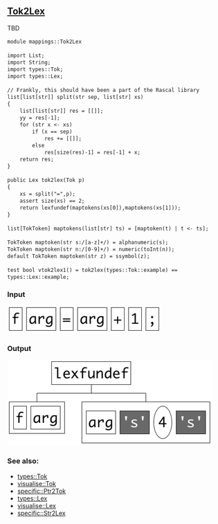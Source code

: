 ## [Tok2Lex](https://github.com/grammarware/bx-parsing/blob/master/src/mappings/Tok2Lex.rsc)

TBD

```
module mappings::Tok2Lex

import List;
import String;
import types::Tok;
import types::Lex;

// Frankly, this should have been a part of the Rascal library
list[list[str]] split(str sep, list[str] xs)
{
    list[list[str]] res = [[]];
    yy = res[-1];
    for (str x <- xs)
        if (x == sep)
            res += [[]];
        else
            res[size(res)-1] = res[-1] + x;
    return res;
}

public Lex tok2lex(Tok p)
{
    xs = split("=",p);
    assert size(xs) == 2;
    return lexfundef(maptokens(xs[0]),maptokens(xs[1]));
}

list[TokToken] maptokens(list[str] ts) = [maptoken(t) | t <- ts];

TokToken maptoken(str s:/[a-z]+/) = alphanumeric(s);
TokToken maptoken(str n:/[0-9]+/) = numeric(toInt(n));
default TokToken maptoken(str z) = ssymbol(z);

test bool vtok2lex1() = tok2lex(types::Tok::example) == types::Lex::example;
```

### Input

![Input](https://github.com/grammarware/bx-parsing/raw/master/img/Tok.png)

### Output

![Output](https://github.com/grammarware/bx-parsing/raw/master/img/Lex.png)

### See also:
* [types::Tok](https://github.com/grammarware/bx-parsing/blob/master/src/types/Tok.rsc)
* [visualise::Tok](https://github.com/grammarware/bx-parsing/blob/master/src/visualise/Tok.rsc)
* [specific::Ptr2Tok](https://github.com/grammarware/bx-parsing/blob/master/src/specific/Ptr2Tok.rsc)
* [types::Lex](https://github.com/grammarware/bx-parsing/blob/master/src/types/Lex.rsc)
* [visualise::Lex](https://github.com/grammarware/bx-parsing/blob/master/src/visualise/Lex.rsc)
* [specific::Str2Lex](https://github.com/grammarware/bx-parsing/blob/master/src/specific/Str2Lex.rsc)
